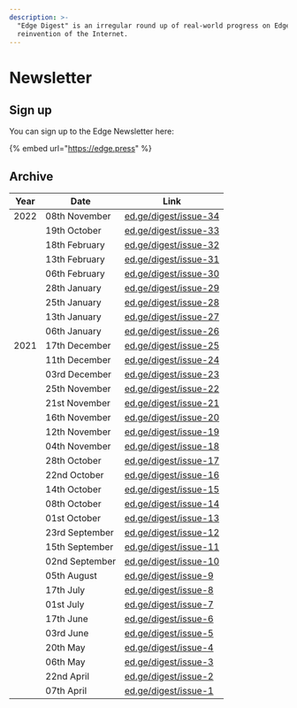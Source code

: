 ```yaml
---
description: >-
  "Edge Digest" is an irregular round up of real-world progress on Edge's
  reinvention of the Internet.
---
```


# Newsletter

## Sign up

You can sign up to the Edge Newsletter here:

{% embed url="https://edge.press" %}

## Archive

| Year | Date           | Link                                                   |
| ---- | -------------- | ------------------------------------------------------ |
| 2022 | 08th November  | [ed.ge/digest/issue-34](https://ed.ge/digest/issue-34) |
|      | 19th October   | [ed.ge/digest/issue-33](https://ed.ge/digest/issue-33) |
|      | 18th February  | [ed.ge/digest/issue-32](https://ed.ge/digest/issue-32) |
|      | 13th February  | [ed.ge/digest/issue-31](https://ed.ge/digest/issue-31) |
|      | 06th February  | [ed.ge/digest/issue-30](https://ed.ge/digest/issue-30) |
|      | 28th January   | [ed.ge/digest/issue-29](https://ed.ge/digest/issue-29) |
|      | 25th January   | [ed.ge/digest/issue-28](https://ed.ge/digest/issue-28) |
|      | 13th January   | [ed.ge/digest/issue-27](https://ed.ge/digest/issue-27) |
|      | 06th January   | [ed.ge/digest/issue-26](https://ed.ge/digest/issue-26) |
| 2021 | 17th December  | [ed.ge/digest/issue-25](https://ed.ge/digest/issue-25) |
|      | 11th December  | [ed.ge/digest/issue-24](https://ed.ge/digest/issue-24) |
|      | 03rd December  | [ed.ge/digest/issue-23](https://ed.ge/digest/issue-23) |
|      | 25th November  | [ed.ge/digest/issue-22](https://ed.ge/digest/issue-22) |
|      | 21st November  | [ed.ge/digest/issue-21](https://ed.ge/digest/issue-21) |
|      | 16th November  | [ed.ge/digest/issue-20](https://ed.ge/digest/issue-20) |
|      | 12th November  | [ed.ge/digest/issue-19](https://ed.ge/digest/issue-19) |
|      | 04th November  | [ed.ge/digest/issue-18](https://ed.ge/digest/issue-18) |
|      | 28th October   | [ed.ge/digest/issue-17](https://ed.ge/digest/issue-17) |
|      | 22nd October   | [ed.ge/digest/issue-16](https://ed.ge/digest/issue-16) |
|      | 14th October   | [ed.ge/digest/issue-15](https://ed.ge/digest/issue-15) |
|      | 08th October   | [ed.ge/digest/issue-14](https://ed.ge/digest/issue-14) |
|      | 01st October   | [ed.ge/digest/issue-13](https://ed.ge/digest/issue-13) |
|      | 23rd September | [ed.ge/digest/issue-12](https://ed.ge/digest/issue-12) |
|      | 15th September | [ed.ge/digest/issue-11](https://ed.ge/digest/issue-11) |
|      | 02nd September | [ed.ge/digest/issue-10](https://ed.ge/digest/issue-10) |
|      | 05th August    | [ed.ge/digest/issue-9](https://ed.ge/digest/issue-9)   |
|      | 17th July      | [ed.ge/digest/issue-8](https://ed.ge/digest/issue-8)   |
|      | 01st July      | [ed.ge/digest/issue-7](https://ed.ge/digest/issue-7)   |
|      | 17th June      | [ed.ge/digest/issue-6](https://ed.ge/digest/issue-6)   |
|      | 03rd June      | [ed.ge/digest/issue-5](https://ed.ge/digest/issue-5)   |
|      | 20th May       | [ed.ge/digest/issue-4](https://ed.ge/digest/issue-4)   |
|      | 06th May       | [ed.ge/digest/issue-3](https://ed.ge/digest/issue-3)   |
|      | 22nd April     | [ed.ge/digest/issue-2](https://ed.ge/digest/issue-2)   |
|      | 07th April     | [ed.ge/digest/issue-1](https://ed.ge/digest/issue-1)   |
